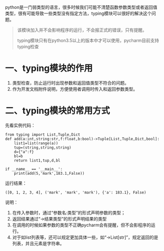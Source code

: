 python是一门弱类型的语言，很多时候我们可能不清楚函数参数类型或者返回值类型，很有可能导致一些类型没有指定方法，typing模块可以很好的解决这个问题。

> 该模块加入并不会影响程序的运行，不会报正式的错误，只有提醒。
>
> typing模块只有在python3.5以上的版本中才可以使用，pycharm目前支持typing检查

# 一、typing模块的作用

1. 类型检查，防止运行时出现参数和返回值类型不符合的问题。
2. 作为开发文档附件说明，方便使用者调用时传入和返回参数类型。

# 二、typing模块的常用方式

先看实例代码：

```
from typing import List,Tuple,Dict
def add(a:int,string:str,f:float,b:bool)->Tuple[List,Tuple,Dict,bool]:
    list1=list(range(a))
    tup=(string,string,string)
    d={"a":f}
    bl=b
    return list1,tup,d,bl

if __name__ == '__main__':
    print(add(5,'mark',183.1,False))
```

运行结果：

```
([0, 1, 2, 3, 4], ('mark', 'mark', 'mark'), {'a': 183.1}, False)
```

说明：

1. 在传入参数时，通过“参数名:类型”的形式声明参数的类型；
2. 返回结果通过“-&gt;结果类型”的形式声明结果的类型
3. 在调用的时候如果参数的类型不正确pycharm会有提醒，但不会影程序的运行。
4. 对于如list列表等，还可以规定更加具体一些，如“-&gt;List\[str\]”，规定返回的是列表，并且元素是字符串。



